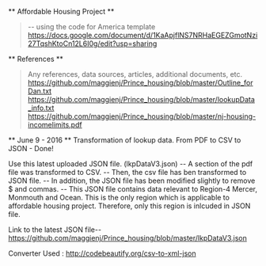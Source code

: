 ** Affordable Housing Project **
> -- using the code for America template <br> 
https://docs.google.com/document/d/1KaApjflNS7NRHaEGEZGmotNzi27TqshKtoCn12L6I0g/edit?usp=sharing

** References ** 
> Any references, data sources, articles, additional documents, etc. <br>
> https://github.com/maggienj/Prince_housing/blob/master/Outline_forDan.txt <br> 
> https://github.com/maggienj/Prince_housing/blob/master/lookupData_info.txt <br> 
> https://github.com/maggienj/Prince_housing/blob/master/nj-housing-incomelimits.pdf <br> 

** June 9 - 2016 ** 
Transformation of lookup data.  From PDF to CSV to JSON - Done!

Use this latest uploaded JSON file. (lkpDataV3.json)
-- A section of the pdf file was transformed to CSV. 
-- Then, the csv file has ben transformed to JSON file.
-- In addition, the JSON file has been modified slightly to remove $ and commas.
-- This JSON file contains data relevant to Region-4 Mercer, Monmouth and Ocean. This is the only region which is applicable to affordable housing project. Therefore, only this region is inlcuded in JSON file.

Link to the latest JSON file-- https://github.com/maggienj/Prince_housing/blob/master/lkpDataV3.json 

Converter Used : http://codebeautify.org/csv-to-xml-json




